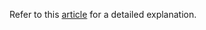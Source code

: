 
Refer to this [article](https://tutorial.grasshopper.tech/cucumber-execution-options/) for a detailed explanation.
